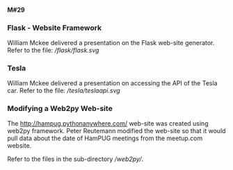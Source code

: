 #### M#29

### Flask - Website Framework

William Mckee delivered a presentation on the Flask web-site generator. 	
Refer to the file: */flask/flask.svg*

### Tesla

William Mckee delivered a presentation on accessing the API of the Tesla car.
Refer to the file: */tesla/teslaapi.svg*

### Modifying a Web2py Web-site

The http://hampug.pythonanywhere.com/ web-site was created using web2py framework. 
Peter Reutemann modified the web-site so that it would pull data about the
date of HamPUG meetings from the meetup.com website.

Refer to the files in the sub-directory */web2py/*.
